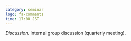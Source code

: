 ```yaml
---
category: seminar
logo: fa-comments
time: 17:00 JST
---
```


*Discussion.* Internal group discussion (quarterly meeting).